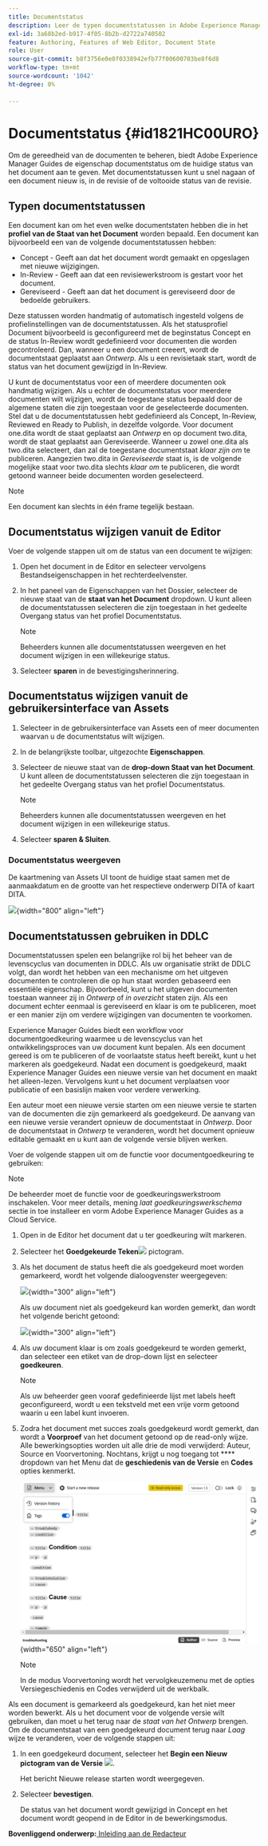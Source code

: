 ```yaml
---
title: Documentstatus
description: Leer de typen documentstatussen in Adobe Experience Manager Guides. Weet hoe u de documentstatus kunt wijzigen of weergeven en de documentstatus in DDLC kunt gebruiken.
exl-id: 3a68b2ed-b917-4f05-8b2b-d2722a740502
feature: Authoring, Features of Web Editor, Document State
role: User
source-git-commit: b8f3756e0e8f0338942efb77f00600703be8f6d8
workflow-type: tm+mt
source-wordcount: '1042'
ht-degree: 0%

---
```


# Documentstatus {#id1821HC00URO}

Om de gereedheid van de documenten te beheren, biedt Adobe Experience Manager Guides de eigenschap documentstatus om de huidige status van het document aan te geven. Met documentstatussen kunt u snel nagaan of een document nieuw is, in de revisie of de voltooide status van de revisie.

## Typen documentstatussen

Een document kan om het even welke documentstaten hebben die in het **profiel van de Staat van het Document** worden bepaald. Een document kan bijvoorbeeld een van de volgende documentstatussen hebben:

- Concept - Geeft aan dat het document wordt gemaakt en opgeslagen met nieuwe wijzigingen.
- In-Review - Geeft aan dat een revisiewerkstroom is gestart voor het document.
- Gereviseerd - Geeft aan dat het document is gereviseerd door de bedoelde gebruikers.

Deze statussen worden handmatig of automatisch ingesteld volgens de profielinstellingen van de documentstatussen. Als het statusprofiel Document bijvoorbeeld is geconfigureerd met de beginstatus Concept en de status In-Review wordt gedefinieerd voor documenten die worden gecontroleerd. Dan, wanneer u een document creeert, wordt de documentstaat geplaatst aan *Ontwerp*. Als u een revisietaak start, wordt de status van het document gewijzigd in In-Review.

U kunt de documentstatus voor een of meerdere documenten ook handmatig wijzigen. Als u echter de documentstatus voor meerdere documenten wilt wijzigen, wordt de toegestane status bepaald door de algemene staten die zijn toegestaan voor de geselecteerde documenten. Stel dat u de documentstatussen hebt gedefinieerd als Concept, In-Review, Reviewed en Ready to Publish, in dezelfde volgorde. Voor document one.dita wordt de staat geplaatst aan *Ontwerp* en op document two.dita, wordt de staat geplaatst aan Gereviseerde. Wanneer u zowel one.dita als two.dita selecteert, dan zal de toegestane documentstaat *klaar zijn om* te publiceren. Aangezien two.dita in *Gereviseerde* staat is, is de volgende mogelijke staat voor two.dita slechts *klaar om* te publiceren, die wordt getoond wanneer beide documenten worden geselecteerd.

>[!NOTE]
>
> Een document kan slechts in één frame tegelijk bestaan.

## Documentstatus wijzigen vanuit de Editor

Voer de volgende stappen uit om de status van een document te wijzigen:

1. Open het document in de Editor en selecteer vervolgens Bestandseigenschappen in het rechterdeelvenster.
1. In het paneel van de Eigenschappen van het Dossier, selecteer de nieuwe staat van de **staat van het Document** dropdown. U kunt alleen de documentstatussen selecteren die zijn toegestaan in het gedeelte Overgang status van het profiel Documentstatus.

   >[!NOTE]
   >
   >Beheerders kunnen alle documentstatussen weergeven en het document wijzigen in een willekeurige status.

1. Selecteer **sparen** in de bevestigingsherinnering.

## Documentstatus wijzigen vanuit de gebruikersinterface van Assets

1. Selecteer in de gebruikersinterface van Assets een of meer documenten waarvan u de documentstatus wilt wijzigen.
1. In de belangrijkste toolbar, uitgezochte **Eigenschappen**.
1. Selecteer de nieuwe staat van de **drop-down Staat van het Document**. U kunt alleen de documentstatussen selecteren die zijn toegestaan in het gedeelte Overgang status van het profiel Documentstatus.

   >[!NOTE]
   >
   >Beheerders kunnen alle documentstatussen weergeven en het document wijzigen in een willekeurige status.

1. Selecteer **sparen &amp; Sluiten**.

### Documentstatus weergeven

De kaartmening van Assets UI toont de huidige staat samen met de aanmaakdatum en de grootte van het respectieve onderwerp DITA of kaart DITA.

![](images/document_state.png){width="800" align="left"}

## Documentstatussen gebruiken in DDLC

Documentstatussen spelen een belangrijke rol bij het beheer van de levenscyclus van documenten in DDLC. Als uw organisatie strikt de DDLC volgt, dan wordt het hebben van een mechanisme om het uitgeven documenten te controleren die op hun staat worden gebaseerd een essentiële eigenschap. Bijvoorbeeld, kunt u het uitgeven documenten toestaan wanneer zij in *Ontwerp* of *in overzicht* staten zijn. Als een document echter eenmaal is gereviseerd en klaar is om te publiceren, moet er een manier zijn om verdere wijzigingen van documenten te voorkomen.

Experience Manager Guides biedt een workflow voor documentgoedkeuring waarmee u de levenscyclus van het ontwikkelingsproces van uw document kunt bepalen. Als een document gereed is om te publiceren of de voorlaatste status heeft bereikt, kunt u het markeren als goedgekeurd. Nadat een document is goedgekeurd, maakt Experience Manager Guides een nieuwe versie van het document en maakt het alleen-lezen. Vervolgens kunt u het document verplaatsen voor publicatie of een basislijn maken voor verdere verwerking.

Een auteur moet een nieuwe versie starten om een nieuwe versie te starten van de documenten die zijn gemarkeerd als goedgekeurd. De aanvang van een nieuwe versie verandert opnieuw de documentstaat in *Ontwerp*. Door de documentstaat in *Ontwerp* te veranderen, wordt het document opnieuw editable gemaakt en u kunt aan de volgende versie blijven werken.

Voer de volgende stappen uit om de functie voor documentgoedkeuring te gebruiken:

>[!NOTE]
>
> De beheerder moet de functie voor de goedkeuringswerkstroom inschakelen. Voor meer details, mening *laat goedkeuringswerkschema* sectie in toe installeer en vorm Adobe Experience Manager Guides as a Cloud Service.

1. Open in de Editor het document dat u ter goedkeuring wilt markeren.

1. Selecteer het **Goedgekeurde Teken**![](images/mark_approve_icon.svg) pictogram.

1. Als het document de status heeft die als goedgekeurd moet worden gemarkeerd, wordt het volgende dialoogvenster weergegeven:

   ![](images/mark-approved-correct-state.png){width="300" align="left"}

   Als uw document niet als goedgekeurd kan worden gemerkt, dan wordt het volgende bericht getoond:

   ![](images/mark-approved-incorrect-state.png){width="300" align="left"}

1. Als uw document klaar is om zoals goedgekeurd te worden gemerkt, dan selecteer een etiket van de drop-down lijst en selecteer **goedkeuren**.

   >[!NOTE]
   >
   > Als uw beheerder geen vooraf gedefinieerde lijst met labels heeft geconfigureerd, wordt u een tekstveld met een vrije vorm getoond waarin u een label kunt invoeren.

1. Zodra het document met succes zoals goedgekeurd wordt gemerkt, dan wordt a **Voorproef** van het document getoond op de read-only wijze. Alle bewerkingsopties worden uit alle drie de modi verwijderd: Auteur, Source en Voorvertoning. Nochtans, krijgt u nog toegang tot **** dropdown van het Menu dat de **geschiedenis van de Versie** en **Codes** opties kenmerkt.

   ![](images/approved-doc-read-only.png){width="650" align="left"}

   >[!NOTE]
   >
   > In de modus Voorvertoning wordt het vervolgkeuzemenu met de opties Versiegeschiedenis en Codes verwijderd uit de werkbalk.


Als een document is gemarkeerd als goedgekeurd, kan het niet meer worden bewerkt. Als u het document voor de volgende versie wilt gebruiken, dan moet u het terug naar de *staat van het Ontwerp* brengen. Om de documentstaat van een goedgekeurd document terug naar *Laag* wijze te veranderen, voer de volgende stappen uit:

1. In een goedgekeurd document, selecteer het **Begin een Nieuw pictogram van de Versie** ![](images/approved-restart-draft-mode-icon.svg).

   Het bericht Nieuwe release starten wordt weergegeven.

1. Selecteer **bevestigen**.

   De status van het document wordt gewijzigd in Concept en het document wordt geopend in de Editor in de bewerkingsmodus.


**Bovenliggend onderwerp:**[ Inleiding aan de Redacteur ](web-editor.md)
